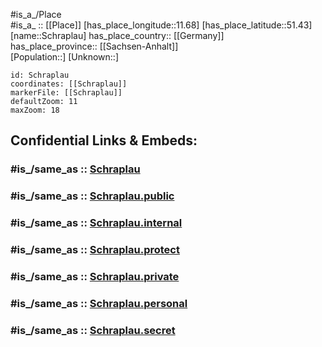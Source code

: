 ﻿---
confidential: public
isDeleted: false
location:
- 51.43
- 11.68
mapmarker: city
mapzoom:
- 7
- 12
SpocWebEntityId: 34071
tags:
- geo/City
type: City
---

#is_a_/Place  
#is_a_ :: [[Place]] 
[has_place_longitude::11.68] 
[has_place_latitude::51.43] 
[name::Schraplau] 
has_place_country:: [[Germany]]  
has_place_province:: [[Sachsen-Anhalt]]  
[Population::] 
[Unknown::] 


```leaflet
id: Schraplau
coordinates: [[Schraplau]] 
markerFile: [[Schraplau]] 
defaultZoom: 11 
maxZoom: 18
```


## Confidential Links & Embeds: 

### #is_/same_as :: [Schraplau](/_Standards/Earth/Continent/Europe/Europe~Central/Germany/Germany~East/Sachsen-Anhalt/counties~SA/Saalekreis/cities~Saalekreis/Weida-Land/City/Schraplau.md) 

### #is_/same_as :: [Schraplau.public](/_public/Earth/Continent/Europe/Europe~Central/Germany/Germany~East/Sachsen-Anhalt/counties~SA/Saalekreis/cities~Saalekreis/Weida-Land/City/Schraplau.public.md) 

### #is_/same_as :: [Schraplau.internal](/_internal/Earth/Continent/Europe/Europe~Central/Germany/Germany~East/Sachsen-Anhalt/counties~SA/Saalekreis/cities~Saalekreis/Weida-Land/City/Schraplau.internal.md) 

### #is_/same_as :: [Schraplau.protect](/_protect/Earth/Continent/Europe/Europe~Central/Germany/Germany~East/Sachsen-Anhalt/counties~SA/Saalekreis/cities~Saalekreis/Weida-Land/City/Schraplau.protect.md) 

### #is_/same_as :: [Schraplau.private](/_private/Earth/Continent/Europe/Europe~Central/Germany/Germany~East/Sachsen-Anhalt/counties~SA/Saalekreis/cities~Saalekreis/Weida-Land/City/Schraplau.private.md) 

### #is_/same_as :: [Schraplau.personal](/_personal/Earth/Continent/Europe/Europe~Central/Germany/Germany~East/Sachsen-Anhalt/counties~SA/Saalekreis/cities~Saalekreis/Weida-Land/City/Schraplau.personal.md) 

### #is_/same_as :: [Schraplau.secret](/_secret/Earth/Continent/Europe/Europe~Central/Germany/Germany~East/Sachsen-Anhalt/counties~SA/Saalekreis/cities~Saalekreis/Weida-Land/City/Schraplau.secret.md)

